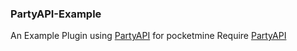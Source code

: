 ### PartyAPI-Example

An Example Plugin using [PartyAPI](https://github.com/Inaay/PartyAPI) for pocketmine
Require [PartyAPI](https://github.com/Inaay/PartyAPI)
